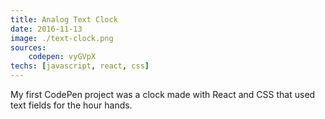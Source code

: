 ```yaml
---
title: Analog Text Clock
date: 2016-11-13
image: ./text-clock.png
sources: 
    codepen: vyGVpX
techs: [javascript, react, css]
---
```

My first CodePen project was a clock made with React and CSS that used text fields for the hour hands.